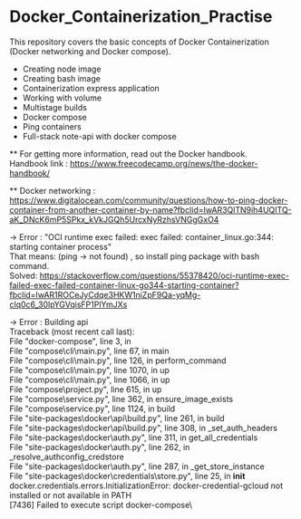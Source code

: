 # Docker_Containerization_Practise

This repository covers the basic concepts of Docker Containerization (Docker networking and Docker compose).
  * Creating node image
  * Creating bash image
  * Containerization express application
  * Working with volume
  * Multistage builds
  * Docker compose
  * Ping containers
  * Full-stack note-api with docker compose
  
** For getting more information, read out the Docker handbook.\
   Handbook link : https://www.freecodecamp.org/news/the-docker-handbook/
  
** Docker networking : \
   https://www.digitalocean.com/community/questions/how-to-ping-docker-container-from-another-container-by-name?fbclid=IwAR3QlTN9ih4UQITQ-aK_DNcK6mP5SPkx_kVkJGQh5UrcxNyRzhsVNGgGxO4
   
   -> Error : "OCI runtime exec failed: exec failed: container_linux.go:344: starting container process" \
      That means: (ping -> not found) , so install ping package with bash command.\
      Solved: https://stackoverflow.com/questions/55378420/oci-runtime-exec-failed-exec-failed-container-linux-go344-starting-container?fbclid=IwAR1ROCeJyCdqe3HKW1niZpF9Qa-yqMg-clq0c6_30lpYGVqisFP1PlYmJXs
      
   -> Error : 
     Building api\
     Traceback (most recent call last):\
       File "docker-compose", line 3, in <module>\
       File "compose\cli\main.py", line 67, in main\
       File "compose\cli\main.py", line 126, in perform_command\
       File "compose\cli\main.py", line 1070, in up\
       File "compose\cli\main.py", line 1066, in up\
       File "compose\project.py", line 615, in up\
       File "compose\service.py", line 362, in ensure_image_exists\
       File "compose\service.py", line 1124, in build\
       File "site-packages\docker\api\build.py", line 261, in build\
       File "site-packages\docker\api\build.py", line 308, in _set_auth_headers\
       File "site-packages\docker\auth.py", line 311, in get_all_credentials\
       File "site-packages\docker\auth.py", line 262, in _resolve_authconfig_credstore\
       File "site-packages\docker\auth.py", line 287, in _get_store_instance\
       File "site-packages\docker\credentials\store.py", line 25, in __init__\
     docker.credentials.errors.InitializationError: docker-credential-gcloud not installed or not available in PATH\
     [7436] Failed to execute script docker-compose\

   
   
   
   
